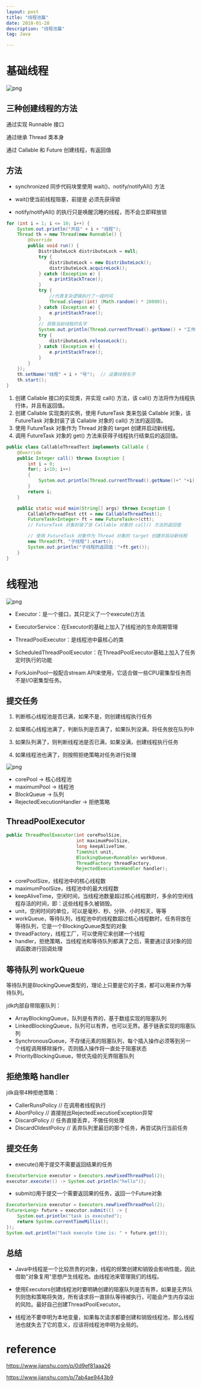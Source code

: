 ```yaml
---
layout: post
title: "线程池篇"
date: 2018-01-28
description: "线程池篇"
tag: Java

---
```


# 基础线程

![png](/images/posts/all/Java线程生命周期.png)

## 三种创建线程的方法

通过实现 Runnable 接口

通过继承 Thread 类本身

通过 Callable 和 Future 创建线程，有返回值

## 方法

- synchronized 同步代码块里使用 wait()、notify/notifyAll() 方法

- wait()使当前线程阻塞，前提是 必须先获得锁

- notify/notifyAll() 的执行只是唤醒沉睡的线程，而不会立即释放锁


```java
for (int i = 1; i <= 10; i++) {
    System.out.println("开启" + i + "线程");
    Thread th = new Thread(new Runnable() {
        @Override
        public void run() {
            DistributeLock distributeLock = null;
            try {
                distributeLock = new DistributeLock();
                distributeLock.acquireLock();
            } catch (Exception e) {
                e.printStackTrace();
            }
            try {
                //代表复杂逻辑执行了一段时间
                Thread.sleep((int) (Math.random() * 20000));
            } catch (Exception e) {
                e.printStackTrace();
            }
            // 获取当前线程的名字
            System.out.println(Thread.currentThread().getName() + "工作结束");
            try {
                distributeLock.releaseLock();
            } catch (Exception e) {
                e.printStackTrace();
            }
        }
    });
    th.setName("线程" + i + "号");  // 设置线程名字
    th.start();
}
```

1. 创建 Callable 接口的实现类，并实现 call() 方法，该 call() 方法将作为线程执行体，并且有返回值。
2. 创建 Callable 实现类的实例，使用 FutureTask 类来包装 Callable 对象，该 FutureTask 对象封装了该 Callable 对象的 call() 方法的返回值。
3. 使用 FutureTask 对象作为 Thread 对象的 target 创建并启动新线程。
4. 调用 FutureTask 对象的 get() 方法来获得子线程执行结束后的返回值。

```java
public class CallableThreadTest implements Callable {
    @Override
    public Integer call() throws Exception {
        int i = 0;
        for(; i<10; i++)
        {
            System.out.println(Thread.currentThread().getName()+" "+i);
        }
        return i;
    }

    public static void main(String[] args) throws Exception {
        CallableThreadTest ctt = new CallableThreadTest();
        FutureTask<Integer> ft = new FutureTask<>(ctt);
        // FutureTask 对象封装了该 Callable 对象的 call() 方法的返回值

        // 使用 FutureTask 对象作为 Thread 对象的 target 创建并启动新线程
        new Thread(ft, "子线程").start();
        System.out.println("子线程的返回值："+ft.get());
    }
}
```


# 线程池

![png](/images/posts/all/Java线程池相关接口与类.png)

- Executor：是一个接口，其只定义了一个execute()方法

- ExecutorService：在Executor的基础上加入了线程池的生命周期管理

- ThreadPoolExecutor：是线程池中最核心的类

- ScheduledThreadPoolExecutor：在ThreadPoolExecutor基础上加入了任务定时执行的功能

- ForkJoinPool一般配合stream API来使用，它适合做一些CPU密集型任务而不是I/O密集型任务。

## 提交任务

1. 判断核心线程池是否已满，如果不是，则创建线程执行任务

2. 如果核心线程池满了，判断队列是否满了，如果队列没满，将任务放在队列中

3. 如果队列满了，则判断线程池是否已满，如果没满，创建线程执行任务

4. 如果线程池也满了，则按照拒绝策略对任务进行处理

![png](/images/posts/all/Java线程池ThreadPoolExecutor的处理流程.png)

- corePool -> 核心线程池
- maximumPool -> 线程池
- BlockQueue -> 队列
- RejectedExecutionHandler -> 拒绝策略

## ThreadPoolExecutor

```java
public ThreadPoolExecutor(int corePoolSize,
                          int maximumPoolSize,
                          long keepAliveTime,
                          TimeUnit unit,
                          BlockingQueue<Runnable> workQueue,
                          ThreadFactory threadFactory,
                          RejectedExecutionHandler handler);
```

- corePoolSize，线程池中的核心线程数
- maximumPoolSize，线程池中的最大线程数
- keepAliveTime，空闲时间，当线程池数量超过核心线程数时，多余的空闲线程存活的时间，即：这些线程多久被销毁。
- unit，空闲时间的单位，可以是毫秒、秒、分钟、小时和天，等等
- workQueue，等待队列，线程池中的线程数超过核心线程数时，任务将放在等待队列，它是一个BlockingQueue类型的对象
- threadFactory，线程工厂，可以使用它来创建一个线程
- handler，拒绝策略，当线程池和等待队列都满了之后，需要通过该对象的回调函数进行回调处理

## 等待队列 workQueue

等待队列是BlockingQueue类型的，理论上只要是它的子类，都可以用来作为等待队列。

jdk内部自带阻塞队列：

- ArrayBlockingQueue，队列是有界的，基于数组实现的阻塞队列
- LinkedBlockingQueue，队列可以有界，也可以无界。基于链表实现的阻塞队列
- SynchronousQueue，不存储元素的阻塞队列，每个插入操作必须等到另一个线程调用移除操作，否则插入操作将一直处于阻塞状态
- PriorityBlockingQueue，带优先级的无界阻塞队列

## 拒绝策略 handler

jdk自带4种拒绝策略：

- CallerRunsPolicy    // 在调用者线程执行
- AbortPolicy         // 直接抛出RejectedExecutionException异常
- DiscardPolicy       // 任务直接丢弃，不做任何处理
- DiscardOldestPolicy // 丢弃队列里最旧的那个任务，再尝试执行当前任务

## 提交任务

- execute()用于提交不需要返回结果的任务

```java
ExecutorService executor = Executors.newFixedThreadPool(2);
executor.execute(() -> System.out.println("hello"));
```

- submit()用于提交一个需要返回果的任务，返回一个Future对象

```java
ExecutorService executor = Executors.newFixedThreadPool(2);
Future<Long> future = executor.submit(() -> {
    System.out.println("task is executed");
    return System.currentTimeMillis();
});
System.out.println("task execute time is: " + future.get());
```

## 总结

- Java中线程是一个比较昂贵的对象，线程的频繁创建和销毁会影响性能，因此借助"对象复用"思想产生线程池。由线程池来管理我们的线程。

- 使用Executors创建线程池时要明确创建的阻塞队列是否有界，如果是无界队列则饱和策略将失效，所有请求将一直排队等待被执行，可能会产生内存溢出的风险。最好自己创建ThreadPoolExecutor。

- 线程池不要申明为本地变量，如果每次请求都要创建和销毁线程池，那么线程池也就失去了它的意义，应该将线程池申明为全局的。



# reference

https://www.jianshu.com/p/0d9ef81aaa26

https://www.jianshu.com/p/7ab4ae9443b9

